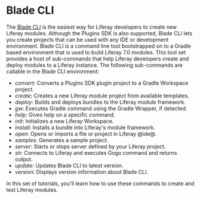# Blade CLI [](id=blade-cli)

The [Blade CLI](https://github.com/liferay/liferay-blade-cli/) is the
easiest way for Liferay developers to create new Liferay modules. Although the
Plugins SDK is also supported, Blade CLI lets you create projects that can be
used with any IDE or development environment. Blade CLI is a command line tool
bootstrapped on to a Gradle based environment that is used to build Liferay 7.0
modules. This tool set provides a host of sub-commands that help Liferay
developers create and deploy modules to a Liferay instance. The following
sub-commands are callable in the Blade CLI environment:

- *convert*: Converts a Plugins SDK plugin project to a Gradle Workspace
  project.
- *create*: Creates a new Liferay module project from available templates.
- *deploy*: Builds and deploys bundles to the Liferay module framework.
- *gw*: Executes Gradle command using the Gradle Wrapper, if detected.
- *help*: Gives help on a specific command.
- *init*: Initializes a new Liferay Workspace.
- *install*: Installs a bundle into Liferay's module framework.
- *open*: Opens or imports a file or project in Liferay @ide@.
- *samples*: Generates a sample project.
- *server*: Starts or stops server defined by your Liferay project.
- *sh*: Connects to Liferay and executes Gogo command and returns output.
- *update*: Updates Blade CLI to latest version.
- *version*: Displays version information about Blade CLI.

In this set of tutorials, you'll learn how to use these commands to create and
test Liferay modules.
